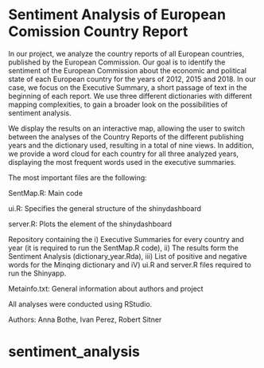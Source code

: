 # Sentiment Analysis of European Comission Country Report

In our project, we analyze the country reports of all European countries, published by the European Commission. Our goal is to identify the sentiment of the European Commission about the economic and political state of each European country for the years of 2012, 2015 and 2018. In our case, we focus on the Executive Summary, a short passage of text in the beginning of each report. We use three different dictionaries with different mapping complexities, to gain a broader look on the possibilities of sentiment analysis.


We display the results on an interactive map, allowing the user to switch between the analyses of the Country Reports of the different publishing years and the dictionary used, resulting in a total of nine views. In addition, we provide a word cloud for each country for all three analyzed years, displaying the most frequent words used in the executive summaries.


The most important files are the following:


SentMap.R: Main code

ui.R: Specifies the general structure of the shinydashboard

server.R: Plots the element of the shinydashboard


Repository containing the i) Executive Summaries for every country and year (it is required to run the SentMap.R code), ii) The results form the Sentiment Analysis (dictionary_year.Rda), iii) List of positive and negative words for the Minqing dictionary and iV) ui.R and server.R files required to run the Shinyapp.


Metainfo.txt: General information about authors and project


All analyses were conducted using RStudio.


Authors: Anna Bothe, Ivan Perez, Robert Sitner

# sentiment_analysis

